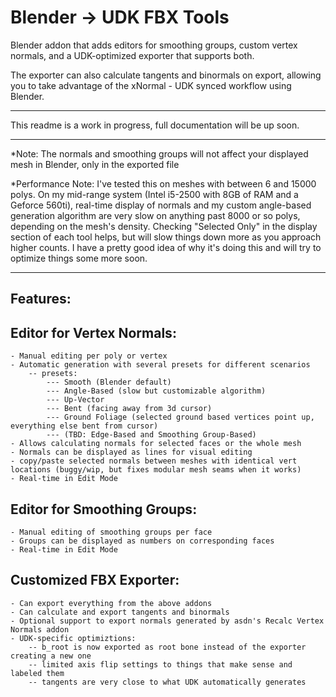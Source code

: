Blender -> UDK FBX Tools
=====================

Blender addon that adds editors for smoothing groups, custom vertex normals, and a UDK-optimized exporter that supports both.

The exporter can also calculate tangents and binormals on export, allowing you to take advantage of the xNormal - UDK synced workflow using Blender.

--------------------------------------------------------------------------

This readme is a work in progress, full documentation will be up soon.

--------------------------------------------------------------------------

*Note: The normals and smoothing groups will not affect your displayed mesh in Blender, only in the exported file


*Performance Note: I've tested this on meshes with between 6 and 15000 polys. On my mid-range system (Intel i5-2500 with 8GB of RAM and a Geforce 560ti),
real-time display of normals and my custom angle-based generation algorithm are very slow on anything past 8000 or so polys, depending on the mesh's
density. Checking "Selected Only" in the display section of each tool helps, but will slow things down more as you approach higher counts. I have a 
pretty good idea of why it's doing this and will try to optimize things some more soon.

---------------------------------------------------------------------------

Features:
---------

Editor for Vertex Normals:
--------------------------

	- Manual editing per poly or vertex
	- Automatic generation with several presets for different scenarios
		-- presets: 
			--- Smooth (Blender default)
			--- Angle-Based (slow but customizable algorithm)
			--- Up-Vector
			--- Bent (facing away from 3d cursor)
			--- Ground Foliage (selected ground based vertices point up, everything else bent from cursor)
			--- (TBD: Edge-Based and Smoothing Group-Based)
	- Allows calculating normals for selected faces or the whole mesh
	- Normals can be displayed as lines for visual editing
	- copy/paste selected normals between meshes with identical vert locations (buggy/wip, but fixes modular mesh seams when it works)
	- Real-time in Edit Mode


Editor for Smoothing Groups:
----------------------------

	- Manual editing of smoothing groups per face
	- Groups can be displayed as numbers on corresponding faces
	- Real-time in Edit Mode


Customized FBX Exporter:
------------------------

	- Can export everything from the above addons
	- Can calculate and export tangents and binormals
	- Optional support to export normals generated by asdn's Recalc Vertex Normals addon
	- UDK-specific optimiztions:
		-- b_root is now exported as root bone instead of the exporter creating a new one
		-- limited axis flip settings to things that make sense and labeled them
		-- tangents are very close to what UDK automatically generates


